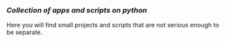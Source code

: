 ### _Collection of apps and scripts on python_Here you will find small projects and scripts that are not serious enough to be separate.